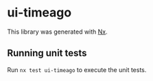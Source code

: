 # ui-timeago

This library was generated with [Nx](https://nx.dev).

## Running unit tests

Run `nx test ui-timeago` to execute the unit tests.
